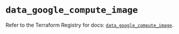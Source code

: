 # `data_google_compute_image`

Refer to the Terraform Registry for docs: [`data_google_compute_image`](https://registry.terraform.io/providers/hashicorp/google/5.25.0/docs/data-sources/compute_image).
